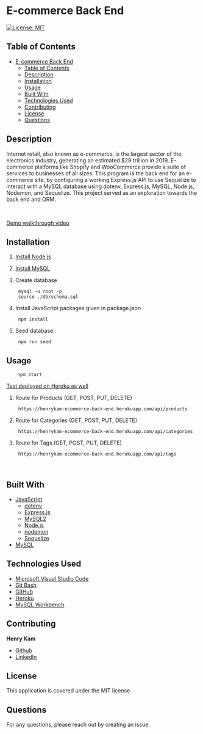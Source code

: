 # E-commerce Back End

[![License: MIT](https://img.shields.io/badge/License-MIT-yellow.svg)](https://opensource.org/licenses/MIT)

## Table of Contents

- [E-commerce Back End](#e-commerce-back-end)
  - [Table of Contents](#table-of-contents)
  - [Description](#description)
  - [Installation](#installation)
  - [Usage](#usage)
  - [Built With](#built-with)
  - [Technologies Used](#technologies-used)
  - [Contributing](#contributing)
  - [License](#license)
  - [Questions](#questions)
  

## Description

Internet retail, also known as e-commerce, is the largest sector of the electronics industry, generating an estimated $29 trillion in 2019. E-commerce platforms like Shopify and WooCommerce provide a suite of services to businesses of all sizes. This program is the back end for an e-commerce site, by configuring a working Express.js API to use Sequelize to interact with a MySQL database using dotenv, Express.js, MySQL, Node.js, Nodemon, and Sequelize. This project served as an exploration towards the back end and ORM.

 <br />



[Demo walkthrough video]()




## Installation

1. [Install Node.js](https://nodejs.org/en/download/)
2. [Install MySQL](https://www.mysql.com)

3. Create database
   
        mysql -u root -p
        source ./db/schema.sql

4. Install JavaScript packages given in package.json

        npm install


5. Seed database:

        npm run seed

## Usage

        npm start

[Test deployed on Heroku as well](https://henrykam-ecommerce-back-end.herokuapp.com/api/)

1. Route for Products (GET, POST, PUT, DELETE)

        https://henrykam-ecommerce-back-end.herokuapp.com/api/products
2. Route for Categories (GET, POST, PUT, DELETE)

        https://henrykam-ecommerce-back-end.herokuapp.com/api/categories

3. Route for Tags (GET, POST, PUT, DELETE)

        https://henrykam-ecommerce-back-end.herokuapp.com/api/tags
<br>

## Built With

* [JavaScript](https://developer.mozilla.org/en-US/docs/Web/JavaScript)
  * [dotenv](https://www.npmjs.com/package/dotenv)
  * [Express.js](https://expressjs.com/)
  * [MySQL2](https://www.npmjs.com/package/mysql2)
  * [Node.js](https://nodejs.org/en/)
  * [nodemon](https://nodemon.io/)
  * [Sequelize](https://sequelize.org/)
* [MySQL](https://www.mysql.com)



## Technologies Used

* [Microsoft Visual Studio Code](https://code.visualstudio.com/)
* [Git Bash](https://git-scm.com/downloads)
* [GitHub](https://github.com/)
* [Heroku](https://www.heroku.com/)
* [MySQL Workbench](https://www.mysql.com/products/workbench/)

## Contributing


**Henry Kam**

- [Github](https://github.com/gulpinhenry)
- [LinkedIn](https://www.linkedin.com/in/kamhenry/)


## License

This application is covered under the MIT license

## Questions

For any questions, please reach out by creating an issue.

